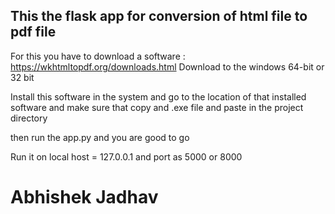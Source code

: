 ## This the flask app for conversion of html file to pdf file 

For this you have to download a software : https://wkhtmltopdf.org/downloads.html Download to the windows 64-bit or 32 bit 

Install this software in the system and go to the location of that installed software and make sure that copy and .exe file and paste in the project directory 

then run the app.py and you are good to go 

Run it on local host = 127.0.0.1 and port as 5000 or 8000

# Abhishek Jadhav
